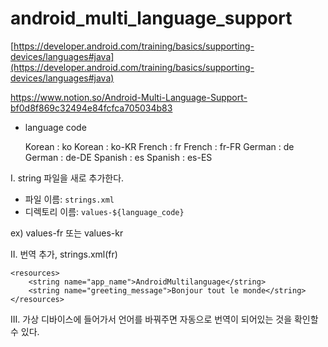# android_multi_language_support
[https://developer.android.com/training/basics/supporting-devices/languages#java](https://developer.android.com/training/basics/supporting-devices/languages#java)

https://www.notion.so/Android-Multi-Language-Support-bf0d8f869c32494e84fcfca705034b83

- language code

    Korean : ko
    Korean : ko-KR
    French : fr 
    French : fr-FR 
    German : de
    German : de-DE
    Spanish : es
    Spanish : es-ES

I. string 파일을 새로 추가한다.


- 파일 이름: `strings.xml`
- 디렉토리 이름: `values-${language_code}`

ex) values-fr  또는 values-kr

II. 번역 추가, strings.xml(fr)

    <resources>
        <string name="app_name">AndroidMultilanguage</string>
        <string name="greeting_message">Bonjour tout le monde</string>
    </resources>

III. 가상 디바이스에 들어가서 언어를 바꿔주면 자동으로 번역이 되어있는 것을 확인할 수 있다.
